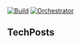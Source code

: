 [![Build](https://github.com/ithingv34/techPosts/actions/workflows/build.yml/badge.svg)](https://github.com/ithingv34/techPosts/actions/workflows/build.yml)
[![Orchestrator](https://github.com/ithingv34/techPosts/actions/workflows/orchestrator.yml/badge.svg)](https://github.com/ithingv34/techPosts/actions/workflows/orchestrator.yml)

## TechPosts
